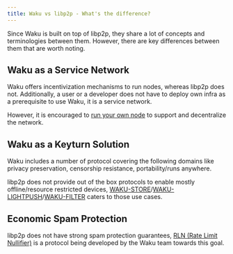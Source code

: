 ```yaml
---
title: Waku vs libp2p - What's the difference?
---
```


Since Waku is built on top of libp2p, they share a lot of concepts and terminologies between them. However, there are key differences between them that are worth noting.

## Waku as a Service Network

Waku offers incentivization mechanisms to run nodes, whereas libp2p does not. Additionally, a user or a developer does not have to deploy own infra as a prerequisite to use Waku, it is a service network.

However, it is encouraged to [run your own node](https://github.com/status-im/nwaku/tree/master/docs/operators) to support and decentralize the network.

## Waku as a Keyturn Solution

Waku includes a number of protocol covering the following domains like privacy preservation, censorship resistance, portability/runs anywhere.

libp2p does not provide out of the box protocols to enable mostly offline/resource restricted devices, [WAKU-STORE](https://rfc.vac.dev/spec/13/)/[WAKU-LIGHTPUSH](https://rfc.vac.dev/spec/19/)/[WAKU-FILTER](https://rfc.vac.dev/spec/12/) caters to those use cases.

## Economic Spam Protection

libp2p does not have strong spam protection guarantees, [RLN (Rate Limit Nullifier)](https://rfc.vac.dev/spec/32/) is a protocol being developed by the Waku team towards this goal.

